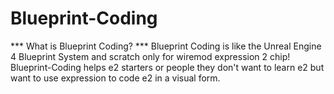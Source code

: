 # Blueprint-Coding

*** What is Blueprint Coding? ***
Blueprint Coding is like the Unreal Engine 4 Blueprint System and scratch only for wiremod expression 2 chip! Blueprint-Coding helps e2 starters or people they don't want to learn e2 but want to use expression to code e2 in a visual form.
